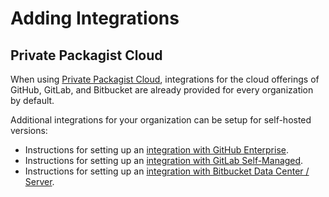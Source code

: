 # Adding Integrations
## Private Packagist Cloud

When using [Private Packagist Cloud](https://packagist.com), integrations for
the cloud offerings of GitHub, GitLab, and Bitbucket are already provided for
every organization by default.

Additional integrations for your organization can be setup for self-hosted
versions:

- Instructions for setting up an [integration with GitHub Enterprise](./github-integration-setup.md).
- Instructions for setting up an [integration with GitLab Self-Managed](./gitlab-integration-setup.md).
- Instructions for setting up an [integration with Bitbucket Data Center / Server](./bitbucket-server-integration-setup.md).
